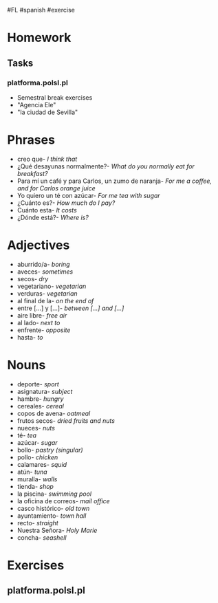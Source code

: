 #FL #spanish #exercise 

# Homework
## Tasks
### platforma.polsl.pl
- Semestral break exercises
- "Agencia Ele"
- "la ciudad de Sevilla"

# Phrases
- creo que- *I think that*
- ¿Qué desayunas normalmente?- *What do you normally eat for breakfast?*
- Para mí un café y para Carlos, un zumo de naranja- *For me a coffee, and for Carlos orange juice*
- Yo quiero un té con azúcar- *For me tea with sugar*
- ¿Cuánto es?- *How much do I pay?*
- Cuánto esta- *It costs*
- ¿Dónde está?- *Where is?*

# Adjectives
- aburrido/a- *boring*
- aveces- *sometimes*
- secos- *dry*
- vegetariano- *vegetarian*
- verduras- *vegetarian*
- al final de la- *on the end of*
- entre \[...] y \[...]- *between \[...] and \[...]*
- aire libre- *free air*
- al lado- *next to*
- enfrente- *opposite*
- hasta- *to*

# Nouns
- deporte- *sport*
- asignatura- *subject*
- hambre- *hungry*
- cereales- *cereal*
- copos de avena- *oatmeal*
- frutos secos- *dried fruits and nuts*
- nueces- *nuts*
- té- *tea*
- azúcar- *sugar*
- bollo- *pastry (singular)*
- pollo- *chicken*
- calamares- *squid*
- atún- *tuna*
- muralla- *walls*
- tienda- *shop*
- la piscina- *swimming pool*
- la oficina de correos- *mail office*
- casco histórico- *old town*
- ayuntamiento- *town hall*
- recto- *straight*
- Nuestra Señora- *Holy Marie*
- concha- *seashell*

# Exercises
## platforma.polsl.pl
